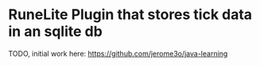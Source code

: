 # RuneLite Plugin that stores tick data in an sqlite db

TODO, initial work here: https://github.com/jerome3o/java-learning
